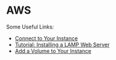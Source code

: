 AWS
===

Some Useful Links:
*   [Connect to Your Instance](http://docs.aws.amazon.com/AWSEC2/latest/UserGuide/ec2-connect-to-instance-linux.html#using-putty)
*   [Tutorial: Installing a LAMP Web Server](http://docs.aws.amazon.com/AWSEC2/latest/UserGuide/install-LAMP.html)
*   [Add a Volume to Your Instance](http://docs.aws.amazon.com/AWSEC2/latest/UserGuide/ec2-add-volume-to-instance.html)
